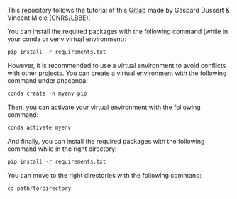 This repository follows the tutorial of this [Gitlab](https://gitlab.com/ecostat/imaginecology/-/tree/master/projects/classifierWithKeras/) made by Gaspard Dussert & Vincent Miele  (CNRS/LBBE).


You can install the required packages with the following command (while in your conda or venv virtual environment):
```python
pip install -r requirements.txt 
```

However, it is recommended to use a virtual environment to avoid conflicts with other projects. You can create a virtual environment with the following command under anaconda:
```python
conda create -n myenv pip
```

Then, you can activate your virtual environment with the following command:
```python
conda activate myenv
```

And finally, you can install the required packages with the following command while in the right directory:
```python
pip install -r requirements.txt 
```

You can move to the right directories with the following command:
```python
cd path/to/directory
```


